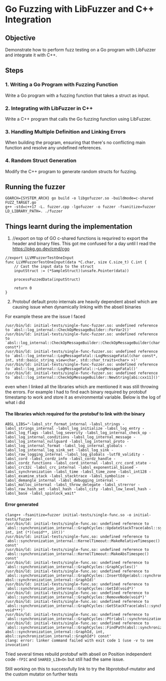 # Go Fuzzing with LibFuzzer and C++ Integration

## Objective
Demonstrate how to perform fuzz testing on a Go program with LibFuzzer and integrate it with C++.

## Steps

### 1. Writing a Go Program with Fuzzing Function

Write a Go program with a fuzzing function that takes a struct as input.

### 2. Integrating with LibFuzzer in C++
Write a C++ program that calls the Go fuzzing function using LibFuzzer.

### 3. Handling Multiple Definition and Linking Errors

When building the program, ensuring that there's no conflicting main function and resolve any undefined references.

### 4. Random Struct Generation

Modify the C++ program to generate random structs for fuzzing.


## Running the fuzzer

````
GOARCH={SYSTEM_ARCH} go build -o libgofuzzer.so -buildmode=c-shared FUZZ_TARGET.go
g++ -std=c++17 -L. fuzzer.cpp -lgofuzzer -o fuzzer -fsanitize=fuzzer
LD_LIBRARY_PATH=. ./fuzzer
````

## Things learnt during the implementation
1) //export on top of GO c-shared functions is requrired to export the header and binary files. This got me confused for a day until I read the https://pkg.go.dev/cmd/cgo

````
//export LLVMFuzzerTestOneInput
func LLVMFuzzerTestOneInput(data *C.char, size C.size_t) C.int {
	// Cast the input data to the struct
	inputStruct := (*SampleStruct)(unsafe.Pointer(data))

	processFuzzedData(inputStruct)

	return 0
}

````

2) Protobuf default proto internals are heavily dependent abseil which are causing issue when dynamically linking with the abseil binaries

For example these are the issue I faced

````
/usr/bin/ld: initial-tests/single-func-fuzzer.so: undefined reference to `absl::log_internal::CheckOpMessageBuilder::ForVar2()'
/usr/bin/ld: initial-tests/single-func-fuzzer.so: undefined reference to `absl::log_internal::CheckOpMessageBuilder::CheckOpMessageBuilder(char const*)'
/usr/bin/ld: initial-tests/single-func-fuzzer.so: undefined reference to `absl::log_internal::LogMessageFatal::LogMessageFatal(char const*, int, std::basic_string_view<char, std::char_traits<char> >)'
/usr/bin/ld: initial-tests/single-func-fuzzer.so: undefined reference to `absl::log_internal::LogMessageFatal::~LogMessageFatal()'
/usr/bin/ld: initial-tests/single-func-fuzzer.so: undefined reference to `absl::log_internal::CheckOpMessageBuilder::NewString[abi:cxx11]()'
````

even when I linked all the libraries which are mentioned it was still throwing the errors. For example I had to find each binary required by protobuf timestamp to work and store it as environmental variable. Below is the log of what i did

#### The libraries which required for the protobuf to link with the binary
````
ABSL_LIBS="-labsl_str_format_internal -labsl_strings -labsl_strings_internal -labsl_log_initialize -labsl_log_entry -labsl_log_flags -labsl_log_severity -labsl_log_internal_check_op -labsl_log_internal_conditions -labsl_log_internal_message -labsl_log_internal_nullguard -labsl_log_internal_proto -labsl_log_internal_format -labsl_log_internal_globals -labsl_log_internal_log_sink_set -labsl_log_sink -labsl_raw_logging_internal -labsl_log_globals -lutf8_validity -labsl_cord -labsl_cordz_info -labsl_cordz_handle -labsl_cordz_functions -labsl_cord_internal -labsl_crc_cord_state -labsl_crc32c -labsl_crc_internal -labsl_exponential_biased -labsl_synchronization -labsl_time -labsl_time_zone -labsl_int128 -labsl_examine_stack -labsl_stacktrace -labsl_symbolize -labsl_demangle_internal -labsl_debugging_internal -labsl_malloc_internal -labsl_throw_delegate -labsl_strerror -labsl_raw_hash_set -labsl_hash -labsl_city -labsl_low_level_hash -labsl_base -labsl_spinlock_wait"

````

#### Error generated

````
clang++ -fsanitize=fuzzer initial-tests/single-func.so -o initial-tests/fuzzer 
/usr/bin/ld: initial-tests/single-func.so: undefined reference to `absl::synchronization_internal::GraphCycles::UpdateStackTrace(absl::synchronization_internal::GraphId, int, int (*)(void**, int))'
/usr/bin/ld: initial-tests/single-func.so: undefined reference to `absl::synchronization_internal::KernelTimeout::MakeRelativeTimespec() const'
/usr/bin/ld: initial-tests/single-func.so: undefined reference to `absl::synchronization_internal::KernelTimeout::MakeAbsTimespec() const'
/usr/bin/ld: initial-tests/single-func.so: undefined reference to `absl::synchronization_internal::GraphCycles::GraphCycles()'
/usr/bin/ld: initial-tests/single-func.so: undefined reference to `absl::synchronization_internal::GraphCycles::InsertEdge(absl::synchronization_internal::GraphId, absl::synchronization_internal::GraphId)'
/usr/bin/ld: initial-tests/single-func.so: undefined reference to `absl::synchronization_internal::GraphCycles::GetId(void*)'
/usr/bin/ld: initial-tests/single-func.so: undefined reference to `absl::synchronization_internal::GraphCycles::RemoveNode(void*)'
/usr/bin/ld: initial-tests/single-func.so: undefined reference to `absl::synchronization_internal::GraphCycles::GetStackTrace(absl::synchronization_internal::GraphId, void***)'
/usr/bin/ld: initial-tests/single-func.so: undefined reference to `absl::synchronization_internal::GraphCycles::Ptr(absl::synchronization_internal::GraphId)'
/usr/bin/ld: initial-tests/single-func.so: undefined reference to `absl::synchronization_internal::GraphCycles::FindPath(absl::synchronization_internal::GraphId, absl::synchronization_internal::GraphId, int, absl::synchronization_internal::GraphId*) const'
clang: error: linker command failed with exit code 1 (use -v to see invocation)
````

Tried several times rebuild protobuf with abseil on Position independent code `-fPIC` and `SHARED_LIB=On` but still had the same issue.

Still working on this to successfully link to try the libprotobuf-mutator and the custom mutator on further tests